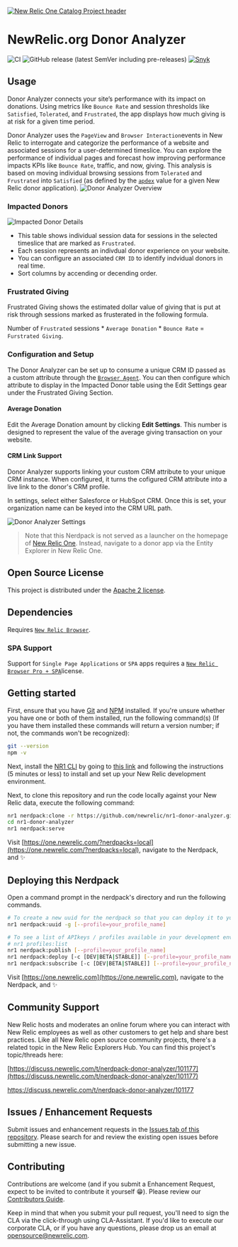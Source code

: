 [![New Relic One Catalog Project header](https://github.com/newrelic/open-source-office/raw/master/examples/categories/images/New_Relic_One_Catalog_Project.png)](https://github.com/newrelic/open-source-office/blob/master/examples/categories/index.md#category-new-relic-one-catalog-project)

# NewRelic.org Donor Analyzer

![CI](https://github.com/newrelic/nr1-donor-analyzer/workflows/CI/badge.svg) ![GitHub release (latest SemVer including pre-releases)](https://img.shields.io/github/v/release/newrelic/nr1-donor-analyzer?include_prereleases&sort=semver) [![Snyk](https://snyk.io/test/github/newrelic/nr1-donor-analyzer/badge.svg)](https://snyk.io/test/github/newrelic/nr1-donor-analyzer)

## Usage
Donor Analyzer connects your site’s performance with its impact on donations.  Using metrics like `Bounce Rate` and session thresholds like `Satisfied`, `Tolerated`, and `Frustrated`, the app displays how much giving is at risk for a given time period.

Donor Analyzer uses the `PageView` and `Browser Interaction`events in New Relic to interrogate and categorize the performance of a website and associated sessions for a user-determined timeslice. You can explore the performance of individual pages and forecast how improving performance impacts KPIs like `Bounce Rate`, traffic, and now, giving. This analysis is based on moving individual browsing sessions from `Tolerated` and `Frustrated` into `Satisfied` (as defined by the [`apdex`](https://docs.newrelic.com/docs/apm/new-relic-apm/apdex/apdex-measure-user-satisfaction) value for a given New Relic donor application).
![Donor Analyzer Overview](catalog/screenshots/nr1-donor-analyzer-01.png)
### Impacted Donors
![Impacted Donor Details](catalog/screenshots/nr1-donor-analyzer-02.png)
 - This table shows individual session data for sessions in the selected timeslice that are marked as `Frustrated`.
 - Each session represents an indivdual donor experience on your website.
 - You can configure an associated `CRM ID` to identify indvidual donors in real time.
 - Sort columns by accending or decending order.

### Frustrated Giving
Frustrated Giving shows the estimated dollar value of giving that is put at risk through sessions marked as frusterated in the following formula.

Number of `Frustrated` sessions * `Average Donation` * `Bounce Rate` = `Furstrated Giving`.


### Configuration and Setup
The Donor Analyzer can be set up to consume a unique CRM ID passed as a custom attribute through the [`Browser Agent`](https://docs.newrelic.com/docs/browser/new-relic-browser/browser-agent-spa-api/set-custom-attribute). You can then configure which attribute to display in the Impacted Donor table using the Edit Settings gear under the Frustrated Giving Section.

#### Average Donation
Edit the Average Donation amount by clicking **Edit Settings**. This number is designed to represent the value of the average giving transaction on your website.

#### CRM Link Support
Donor Analyzer supports linking your custom CRM attribute to your unique CRM instance. When configured, it turns the cofigured CRM attribute into a live link to the donor's CRM profile.

In settings, select either Salesforce or HubSpot CRM. Once this is set, your organization name can be keyed into the CRM URL path.

![Donor Analyzer Settings](catalog/screenshots/nr1-donor-analyzer-03.png)

> Note that this Nerdpack is not served as a launcher on the homepage of [New Relic One](https://one.newrelic.com). Instead,  navigate to a donor app via the Entity Explorer in New Relic One.

## Open Source License

This project is distributed under the [Apache 2 license](LICENSE).

## Dependencies

Requires [`New Relic Browser`](https://newrelic.com/products/browser-monitoring).

### SPA Support
Support for `Single Page Applications` or `SPA` apps requires a [`New Relic Browser Pro + SPA`](https://docs.newrelic.com/docs/browser/single-page-app-monitoring/get-started/introduction-single-page-app-monitoring)license.
## Getting started

First, ensure that you have [Git](https://git-scm.com/book/en/v2/Getting-Started-Installing-Git) and [NPM](https://www.npmjs.com/get-npm) installed. If you're unsure whether you have one or both of them installed, run the following command(s) (If you have them installed these commands will return a version number; if not, the commands won't be recognized):

```bash
git --version
npm -v
```

Next, install the [NR1 CLI](https://one.newrelic.com/launcher/developer-center.launcher) by going to [this link](https://one.newrelic.com/launcher/developer-center.launcher) and following the instructions (5 minutes or less) to install and set up your New Relic development environment.

Next, to clone this repository and run the code locally against your New Relic data, execute the following command:

```bash
nr1 nerdpack:clone -r https://github.com/newrelic/nr1-donor-analyzer.git
cd nr1-donor-analyzer
nr1 nerdpack:serve
```

Visit [https://one.newrelic.com/?nerdpacks=local](https://one.newrelic.com/?nerdpacks=local), navigate to the Nerdpack, and :sparkles:

## Deploying this Nerdpack

Open a command prompt in the nerdpack's directory and run the following commands.

```bash
# To create a new uuid for the nerdpack so that you can deploy it to your account:
nr1 nerdpack:uuid -g [--profile=your_profile_name]

# To see a list of APIkeys / profiles available in your development environment:
# nr1 profiles:list
nr1 nerdpack:publish [--profile=your_profile_name]
nr1 nerdpack:deploy [-c [DEV|BETA|STABLE]] [--profile=your_profile_name]
nr1 nerdpack:subscribe [-c [DEV|BETA|STABLE]] [--profile=your_profile_name]
```

Visit [https://one.newrelic.com](https://one.newrelic.com), navigate to the Nerdpack, and :sparkles:

## Community Support

New Relic hosts and moderates an online forum where you can interact with New Relic employees as well as other customers to get help and share best practices. Like all New Relic open source community projects, there's a related topic in the New Relic Explorers Hub. You can find this project's topic/threads here:

[https://discuss.newrelic.com/t/nerdpack-donor-analyzer/101177](https://discuss.newrelic.com/t/nerdpack-donor-analyzer/101177)

https://discuss.newrelic.com/t/nerdpack-donor-analyzer/101177

## Issues / Enhancement Requests

Submit issues and enhancement requests in the [Issues tab of this repository](../../issues). Please search for and review the existing open issues before submitting a new issue.

## Contributing

Contributions are welcome (and if you submit a Enhancement Request, expect to be invited to contribute it yourself :grin:). Please review our [Contributors Guide](CONTRIBUTING.md).

Keep in mind that when you submit your pull request, you'll need to sign the CLA via the click-through using CLA-Assistant. If you'd like to execute our corporate CLA, or if you have any questions, please drop us an email at opensource@newrelic.com.

